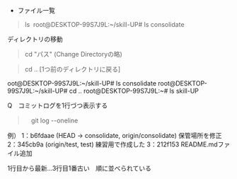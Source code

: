 - ファイル一覧

>ls
​
root@DESKTOP-99S7J9L:~/skill-UP# ls
consolidate


 ディレクトリの移動

>cd "パス" (Change Directoryの略)

>cd .. [1つ前のディレクトリに戻る]

oot@DESKTOP-99S7J9L:~/skill-UP# ls
consolidate
root@DESKTOP-99S7J9L:~/skill-UP# cd ..
root@DESKTOP-99S7J9L:~# ls
skill-UP


Q　コミットログを1行づつ表示する
>　git log --oneline

例）
1：b6fdaae (HEAD -> consolidate, origin/consolidate) 保管場所を修正
2：345cb9a (origin/test, test) 練習用で作成した
3：212f153 README.mdファイル追加

1行目から最新…3行目1番古い　順に並べられている
